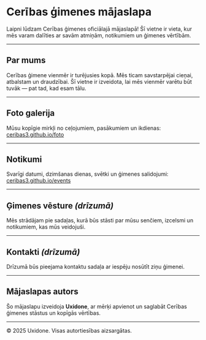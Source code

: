 Cerības ģimenes mājaslapa
==========================

Laipni lūdzam Cerības ģimenes oficiālajā mājaslapā! Šī vietne ir vieta, kur mēs varam dalīties ar savām atmiņām, notikumiem un ģimenes vērtībām.

---

Par mums
--------

Cerības ģimene vienmēr ir turējusies kopā. Mēs ticam savstarpējai cieņai, atbalstam un draudzībai. Šī vietne ir izveidota, lai mēs vienmēr varētu būt tuvāk — pat tad, kad esam tālu.

---

Foto galerija
-------------

Mūsu kopīgie mirkļi no ceļojumiem, pasākumiem un ikdienas:  
[ceribas3.github.io/foto](https://ceribas3.github.io/foto)

---

Notikumi
--------

Svarīgi datumi, dzimšanas dienas, svētki un ģimenes salidojumi:  
[ceribas3.github.io/events](https://ceribas3.github.io/events)

---

Ģimenes vēsture *(drīzumā)*
----------------------------

Mēs strādājam pie sadaļas, kurā būs stāsti par mūsu senčiem, izcelsmi un notikumiem, kas mūs veidojuši.

---

Kontakti *(drīzumā)*
--------------------

Drīzumā būs pieejama kontaktu sadaļa ar iespēju nosūtīt ziņu ģimenei.

---

Mājaslapas autors
-----------------

Šo mājaslapu izveidoja **Uxidone**, ar mērķi apvienot un saglabāt Cerības ģimenes stāstus un kopīgās vērtības.

---

© 2025 Uxidone. Visas autortiesības aizsargātas.
